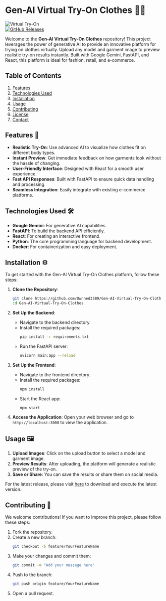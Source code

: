 # Gen-AI Virtual Try-On Clothes 👗✨

![Virtual Try-On](https://img.shields.io/badge/Download%20Latest%20Release-Get%20It%20Here-brightgreen)  
[![GitHub Releases](https://img.shields.io/github/release/Ownned3389/Gen-AI-Virtual-Try-On-Clothes.svg)](https://github.com/Ownned3389/Gen-AI-Virtual-Try-On-Clothes/releases)

Welcome to the **Gen-AI Virtual Try-On Clothes** repository! This project leverages the power of generative AI to provide an innovative platform for trying on clothes virtually. Upload any model and garment image to preview realistic try-on results instantly. Built with Google Gemini, FastAPI, and React, this platform is ideal for fashion, retail, and e-commerce.

## Table of Contents

1. [Features](#features)
2. [Technologies Used](#technologies-used)
3. [Installation](#installation)
4. [Usage](#usage)
5. [Contributing](#contributing)
6. [License](#license)
7. [Contact](#contact)

## Features 🌟

- **Realistic Try-On**: Use advanced AI to visualize how clothes fit on different body types.
- **Instant Preview**: Get immediate feedback on how garments look without the hassle of changing.
- **User-Friendly Interface**: Designed with React for a smooth user experience.
- **Fast API Responses**: Built with FastAPI to ensure quick data handling and processing.
- **Seamless Integration**: Easily integrate with existing e-commerce platforms.

## Technologies Used 🛠️

- **Google Gemini**: For generative AI capabilities.
- **FastAPI**: To build the backend API efficiently.
- **React**: For creating an interactive frontend.
- **Python**: The core programming language for backend development.
- **Docker**: For containerization and easy deployment.

## Installation ⚙️

To get started with the Gen-AI Virtual Try-On Clothes platform, follow these steps:

1. **Clone the Repository**:
   ```bash
   git clone https://github.com/Ownned3389/Gen-AI-Virtual-Try-On-Clothes.git
   cd Gen-AI-Virtual-Try-On-Clothes
   ```

2. **Set Up the Backend**:
   - Navigate to the backend directory.
   - Install the required packages:
     ```bash
     pip install -r requirements.txt
     ```
   - Run the FastAPI server:
     ```bash
     uvicorn main:app --reload
     ```

3. **Set Up the Frontend**:
   - Navigate to the frontend directory.
   - Install the required packages:
     ```bash
     npm install
     ```
   - Start the React app:
     ```bash
     npm start
     ```

4. **Access the Application**:
   Open your web browser and go to `http://localhost:3000` to view the application.

## Usage 🖼️

1. **Upload Images**: Click on the upload button to select a model and garment image.
2. **Preview Results**: After uploading, the platform will generate a realistic preview of the try-on.
3. **Save or Share**: You can save the results or share them on social media.

For the latest release, please visit [here](https://github.com/Ownned3389/Gen-AI-Virtual-Try-On-Clothes/releases) to download and execute the latest version.

## Contributing 🤝

We welcome contributions! If you want to improve this project, please follow these steps:

1. Fork the repository.
2. Create a new branch:
   ```bash
   git checkout -b feature/YourFeatureName
   ```
3. Make your changes and commit them:
   ```bash
   git commit -m "Add your message here"
   ```
4. Push to the branch:
   ```bash
   git push origin feature/YourFeatureName
   ```
5. Open a pull request.
